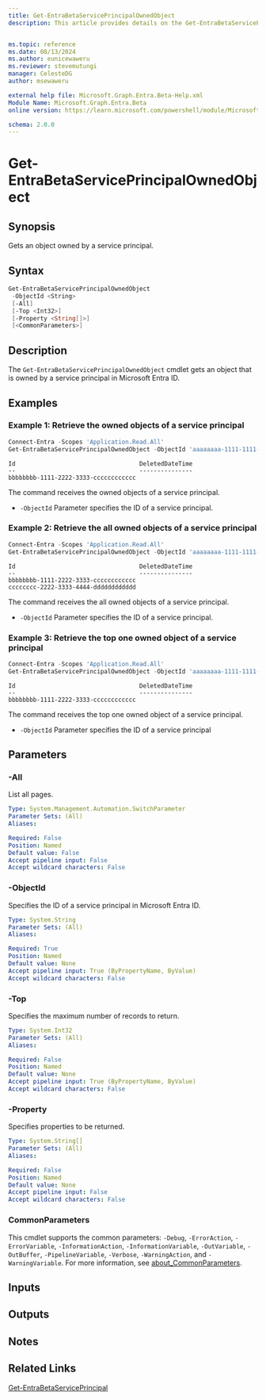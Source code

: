 ```yaml
---
title: Get-EntraBetaServicePrincipalOwnedObject
description: This article provides details on the Get-EntraBetaServicePrincipalOwnedObject command.


ms.topic: reference
ms.date: 08/13/2024
ms.author: eunicewaweru
ms.reviewer: stevemutungi
manager: CelesteDG
author: msewaweru

external help file: Microsoft.Graph.Entra.Beta-Help.xml
Module Name: Microsoft.Graph.Entra.Beta
online version: https://learn.microsoft.com/powershell/module/Microsoft.Graph.Entra.Beta/Get-EntraBetaServicePrincipalOwnedObject

schema: 2.0.0
---
```


# Get-EntraBetaServicePrincipalOwnedObject

## Synopsis

Gets an object owned by a service principal.

## Syntax

```powershell
Get-EntraBetaServicePrincipalOwnedObject
 -ObjectId <String>
 [-All]
 [-Top <Int32>]
 [-Property <String[]>]
 [<CommonParameters>]
```

## Description

The `Get-EntraBetaServicePrincipalOwnedObject` cmdlet gets an object that is owned by a service principal in Microsoft Entra ID.

## Examples

### Example 1: Retrieve the owned objects of a service principal

```powershell
Connect-Entra -Scopes 'Application.Read.All'
Get-EntraBetaServicePrincipalOwnedObject -ObjectId 'aaaaaaaa-1111-1111-1111-000000000000'
```

```Output
Id                                   DeletedDateTime
--                                   ---------------
bbbbbbbb-1111-2222-3333-cccccccccccc
```

The command receives the owned objects of a service principal.

- `-ObjectId` Parameter specifies the ID of a service principal.

### Example 2: Retrieve the all owned objects of a service principal

```powershell
Connect-Entra -Scopes 'Application.Read.All'
Get-EntraBetaServicePrincipalOwnedObject -ObjectId 'aaaaaaaa-1111-1111-1111-000000000000' -All
```

```Output
Id                                   DeletedDateTime
--                                   ---------------
bbbbbbbb-1111-2222-3333-cccccccccccc
cccccccc-2222-3333-4444-dddddddddddd
```

The command receives the all owned objects of a service principal.

- `-ObjectId` Parameter specifies the ID of a service principal.

### Example 3: Retrieve the top one owned object of a service principal

```powershell
Connect-Entra -Scopes 'Application.Read.All'
Get-EntraBetaServicePrincipalOwnedObject -ObjectId 'aaaaaaaa-1111-1111-1111-000000000000' -Top 1
```

```Output
Id                                   DeletedDateTime
--                                   ---------------
bbbbbbbb-1111-2222-3333-cccccccccccc
```

The command receives the top one owned object of a service principal.

- `-ObjectId` Parameter specifies the ID of a service principal

## Parameters

### -All

List all pages.

```yaml
Type: System.Management.Automation.SwitchParameter
Parameter Sets: (All)
Aliases:

Required: False
Position: Named
Default value: False
Accept pipeline input: False
Accept wildcard characters: False
```

### -ObjectId

Specifies the ID of a service principal in Microsoft Entra ID.

```yaml
Type: System.String
Parameter Sets: (All)
Aliases:

Required: True
Position: Named
Default value: None
Accept pipeline input: True (ByPropertyName, ByValue)
Accept wildcard characters: False
```

### -Top

Specifies the maximum number of records to return.

```yaml
Type: System.Int32
Parameter Sets: (All)
Aliases:

Required: False
Position: Named
Default value: None
Accept pipeline input: True (ByPropertyName, ByValue)
Accept wildcard characters: False
```

### -Property

Specifies properties to be returned.

```yaml
Type: System.String[]
Parameter Sets: (All)
Aliases:

Required: False
Position: Named
Default value: None
Accept pipeline input: False
Accept wildcard characters: False
```

### CommonParameters

This cmdlet supports the common parameters: `-Debug`, `-ErrorAction`, `-ErrorVariable`, `-InformationAction`, `-InformationVariable`, `-OutVariable`, `-OutBuffer`, `-PipelineVariable`, `-Verbose`, `-WarningAction`, and `-WarningVariable`. For more information, see [about_CommonParameters](https://go.microsoft.com/fwlink/?LinkID=113216).

## Inputs

## Outputs

## Notes

## Related Links

[Get-EntraBetaServicePrincipal](Get-EntraBetaServicePrincipal.md)
